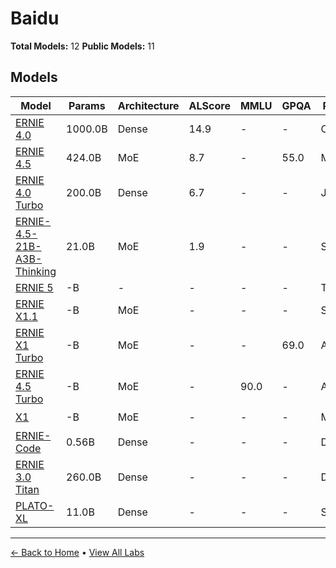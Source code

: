 # Baidu

**Total Models:** 12
**Public Models:** 11

## Models

| Model | Params | Architecture | ALScore | MMLU | GPQA | Released | Status |
|-------|--------|--------------|---------|------|------|----------|--------|
| [ERNIE 4.0](../models/baidu/ernie-40.md) | 1000.0B | Dense | 14.9 | - | - | Oct/2023 | 🟢 |
| [ERNIE 4.5](../models/baidu/ernie-45.md) | 424.0B | MoE | 8.7 | - | 55.0 | Mar/2025 | 🟢 |
| [ERNIE 4.0 Turbo](../models/baidu/ernie-40-turbo.md) | 200.0B | Dense | 6.7 | - | - | Jun/2024 | 🟢 |
| [ERNIE-4.5-21B-A3B-Thinking](../models/baidu/ernie-45-21b-a3b-thinking.md) | 21.0B | MoE | 1.9 | - | - | Sep/2025 | 🟢 |
| [ERNIE 5](../models/baidu/ernie-5.md) | -B | - | - | - | - | TBA | - |
| [ERNIE X1.1](../models/baidu/ernie-x11.md) | -B | MoE | - | - | - | Sep/2025 | 🟢 |
| [ERNIE X1 Turbo](../models/baidu/ernie-x1-turbo.md) | -B | MoE | - | - | 69.0 | Apr/2025 | 🟢 |
| [ERNIE 4.5 Turbo](../models/baidu/ernie-45-turbo.md) | -B | MoE | - | 90.0 | - | Apr/2025 | 🟢 |
| [X1](../models/baidu/x1.md) | -B | MoE | - | - | - | Mar/2025 | 🟢 |
| [ERNIE-Code](../models/baidu/ernie-code.md) | 0.56B | Dense | - | - | - | Dec/2022 | 🟢 |
| [ERNIE 3.0 Titan](../models/baidu/ernie-30-titan.md) | 260.0B | Dense | - | - | - | Dec/2021 | 🟢 |
| [PLATO-XL](../models/baidu/plato-xl.md) | 11.0B | Dense | - | - | - | Sep/2021 | 🟢 |

---

[← Back to Home](../README.md) • [View All Labs](../labs/)
